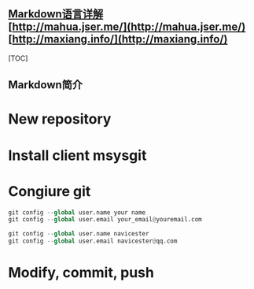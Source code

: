 [Markdown语言详解](http://www.kuqin.com/shuoit/20141125/343459.html)  
[http://mahua.jser.me/](http://mahua.jser.me/)  
[http://maxiang.info/](http://maxiang.info/)  
-------------------

[TOC]

## Markdown简介

# New repository

# Install client msysgit

# Congiure git

``` python
git config --global user.name your name
git config --global user.email your_email@youremail.com

git config --global user.name navicester
git config --global user.email navicester@qq.com
```

# Modify, commit, push
